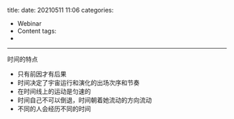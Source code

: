 title: 
date: 20210511 11:06
categories:
- Webinar
- Content
tags:
- 
---
时间的特点
- 只有前因才有后果
- 时间决定了宇宙运行和演化的出场次序和节奏
- 在时间线上的运动是匀速的
- 时间自己不可以倒退，时间朝着她流动的方向流动
- 不同的人会经历不同的时间

